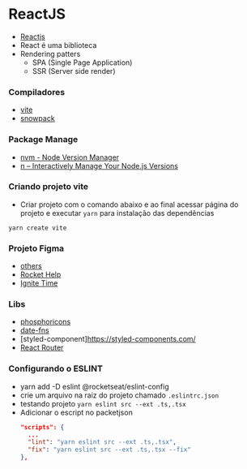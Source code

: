 # ReactJS

- [Reactjs](https://pt-br.reactjs.org/)
- React é uma biblioteca
- Rendering patters
  - SPA (Single Page Application)
  - SSR (Server side render)

### Compiladores

- [vite](https://vitejs.dev/)
- [snowpack](https://www.snowpack.dev/)

### Package Manage

- [nvm - Node Version Manager](https://github.com/nvm-sh/nvm)
- [n – Interactively Manage Your Node.js Versions](https://github.com/tj/n)

### Criando projeto vite

- Criar projeto com o comando abaixo e ao final acessar página do projeto e executar `yarn` para instalação das dependências

```
yarn create vite
```

### Projeto Figma

- [others](https://www.figma.com/community/file/1127351821076435124)
- [Rocket Help](https://www.figma.com/file/rQbh6GRPwiOTGqCXF01opn/Rocket-Help-Ignite-Lab-Community)
- [Ignite Time](<https://www.figma.com/file/3n0FjHGba29Spg7GUhjFeH/Ignite-Timer-(Community)?node-id=0%3A1>)

### Libs

- [phosphoricons](https://phosphoricons.com/)
- [date-fns](https://date-fns.org/docs/Getting-Started)
- [styled-component]https://styled-components.com/
- [React Router](https://v5.reactrouter.com/web/guides/quick-start)


### Configurando o ESLINT

- yarn add  -D eslint @rocketseat/eslint-config
- crie um arquivo na raiz do projeto chamado `.eslintrc.json`
- testando projeto `yarn eslint src --ext .ts,.tsx`
- Adicionar o escript no packetjson
  ```json
  "scripts": {
    ...
    "lint": "yarn eslint src --ext .ts,.tsx",
    "fix": "yarn eslint src --ext .ts,.tsx --fix"
  },
  ```

